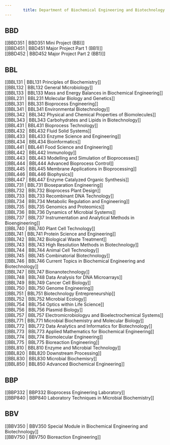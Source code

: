 ```yaml
---
        title: Department of Biochemical Engineering and Biotechnology
---
```



## BBD  
[[BBD351 | BBD351 Mini Project (BB)]]  
[[BBD451 | BBD451 Major Project Part 1 (BB1)]]  
[[BBD452 | BBD452 Major Project Part 2 (BB1)]]  


## BBL  
[[BBL131 | BBL131 Principles of Biochemistry]]  
[[BBL132 | BBL132 General Microbiology]]  
[[BBL133 | BBL133 Mass and Energy Balances in Biochemical Engineering]]  
[[BBL231 | BBL231 Molecular Biology and Genetics]]  
[[BBL331 | BBL331 Bioprocess Engineering]]  
[[BBL341 | BBL341 Environmental Biotechnology]]  
[[BBL342 | BBL342 Physical and Chemical Properties of Biomolecules]]  
[[BBL343 | BBL343 Carbohydrates and Lipids in Biotechnology]]  
[[BBL431 | BBL431 Bioprocess Technology]]  
[[BBL432 | BBL432 Fluid Solid Systems]]  
[[BBL433 | BBL433 Enzyme Science and Engineering]]  
[[BBL434 | BBL434 Bioinformatics]]  
[[BBL441 | BBL441 Food Science and Engineering]]  
[[BBL442 | BBL442 Immunology]]  
[[BBL443 | BBL443 Modelling and Simulation of Bioprocesses]]  
[[BBL444 | BBL444 Advanced Bioprocess Control]]  
[[BBL445 | BBL445 Membrane Applications in Bioprocessing]]  
[[BBL446 | BBL446 Biophysics]]  
[[BBL447 | BBL447 Enzyme Catalyzed Organic Synthesis]]  
[[BBL731 | BBL731 Bioseparation Engineering]]  
[[BBL732 | BBL732 Bioprocess Plant Design]]  
[[BBL733 | BBL733 Recombinant DNA Technology]]  
[[BBL734 | BBL734 Metabolic Regulation and Engineering]]  
[[BBL735 | BBL735 Genomics and Proteomics]]  
[[BBL736 | BBL736 Dynamics of Microbial Systems]]  
[[BBL737 | BBL737 Instrumentation and Analytical Methods in Bioengineering]]  
[[BBL740 | BBL740 Plant Cell Technology]]  
[[BBL741 | BBL741 Protein Science and Engineering]]  
[[BBL742 | BBL742 Biological Waste Treatment]]  
[[BBL743 | BBL743 High Resolution Methods in Biotechnology]]  
[[BBL744 | BBL744 Animal Cell Technology]]  
[[BBL745 | BBL745 Combinatorial Biotechnology]]  
[[BBL746 | BBL746 Current Topics in Biochemical Engineering and Biotechnology]]  
[[BBL747 | BBL747 Bionanotechnology]]  
[[BBL748 | BBL748 Data Analysis for DNA Microarrays]]  
[[BBL749 | BBL749 Cancer Cell Biology]]  
[[BBL750 | BBL750 Genome Engineering]]  
[[BBL751 | BBL751 Biotechnology Entrepreneurship]]  
[[BBL752 | BBL752 Microbial Ecology]]  
[[BBL754 | BBL754 Optics within Life Science]]  
[[BBL756 | BBL756 Plasmid Biology]]  
[[BBL757 | BBL757 Electromicrobiologyu and Bioelectrochemical Systems]]  
[[BBL771 | BBL771 Microbial Biochemistry and Molecular Biology]]  
[[BBL772 | BBL772 Data Analytics and Informatics for Biotechnology]]  
[[BBL773 | BBL773 Applied Mathematics for Biochemical Engineering]]  
[[BBL774 | BBL774 Biomolecular Engineering]]  
[[BBL775 | BBL775 Bioreaction Engineering]]  
[[BBL810 | BBL810 Enzyme and Microbial Technology]]  
[[BBL820 | BBL820 Downstream Processing]]  
[[BBL830 | BBL830 Microbial Biochemisry]]  
[[BBL850 | BBL850 Advanced Biochemical Engineering]]  


## BBP  
[[BBP332 | BBP332 Bioprocess Engineering Laboratory]]  
[[BBP840 | BBP840 Laboratory Techniques in Microbial Biochemistry]]  


## BBV  
[[BBV350 | BBV350 Special Module in Biochemical Engineering and Biotechnology]]  
[[BBV750 | BBV750 Bioreaction Engineering]]  
